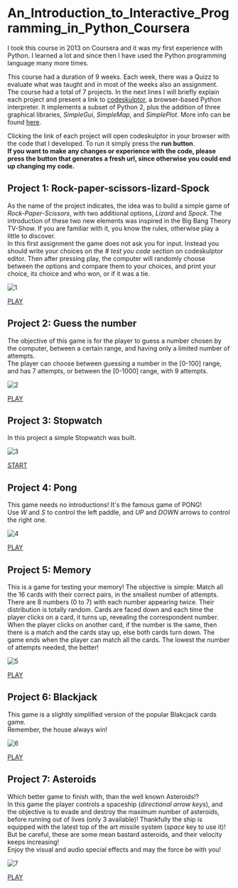 An_Introduction_to_Interactive_Programming_in_Python_Coursera
=============================================================

I took this course in 2013 on Coursera and it was my first experience with Python. I learned a lot and since then I have used the Python programming language many more times.  

This course had a duration of 9 weeks. Each week, there was a Quizz to evaluate what was taught and in most of the weeks also an assignment.  
The course had a total of 7 projects. In the next lines I will briefly explain each project and present a link to [codeskulptor](http://www.codeskulptor.org/), a browser-based Python interpreter. It implements a subset of Python 2, plus the addition of three graphical libraries, *SimpleGui*, *SimpleMap*, and *SimplePlot*. More info can be found [here](http://www.codeskulptor.org/docs.html#tabs-Python).  
  
Clicking the link of each project will open codeskulptor in your browser with the code that I developed. To run it simply press the **run button**.  
**If you want to make any changes or experience with the code, please press the button that generates a fresh url, since otherwise you could end up changing my code.**

## Project 1: Rock-paper-scissors-lizard-Spock
As the name of the project indicates, the idea was to build a simple game of *Rock-Paper-Scissors*, with two additional options, *Lizard* and *Spock*. The introduction of these two new elements was inspired in the Big Bang Theory TV-Show. If you are familiar with it, you know the rules, otherwise play a little to discover.  
In this first assignment the game does not ask you for input. Instead you should write your choices on the *# test you code* section on codeskulptor editor. Then after pressing play, the computer will randomly choose between the options and compare them to your choices, and print your choice, its choice and who won, or if it was a tie.  

![1](1.png)

[PLAY](http://www.codeskulptor.org/#user38_YTyaWb6TIw8d6qP.py)


## Project 2: Guess the number
The objective of this game is for the player to guess a number chosen by the computer, between a certain range, and having only a limited number of attempts.  
The player can choose between guessing a number in the [0-100] range, and has 7 attempts, or between the [0-1000] range, with 9 attempts.  

![2](2.png)

[PLAY](http://www.codeskulptor.org/#user38_ZKF3cuQn9VVo618.py)


## Project 3: Stopwatch
In this project a simple Stopwatch was built.

![3](3.png)

[START](http://www.codeskulptor.org/#user38_fv8qAuD4VCIt9NH.py)

## Project 4: Pong
This game needs no introductions! It's the famous game of PONG!  
Use *W* and *S* to control the left paddle, and *UP* and *DOWN* arrows to control the right one.  

![4](4.png)

[PLAY](http://www.codeskulptor.org/#user38_gYssnLxFM8BPDat.py)

## Project 5: Memory
This is a game for testing your memory! The objective is simple: Match all the 16 cards with their correct pairs, in the smallest number of attempts.  
There are 8 numbers (0 to 7) with each number appearing twice. Their distribution is totally random. Cards are faced down and each time the player clicks on a card, it turns up, revealing the correspondent number. When the player clicks on another card, if the number is the same, then there is a match and the cards stay up, else both cards turn down. The game ends when the player can match all the cards. The lowest the number of attempts needed, the better!  

![5](5.png)

[PLAY](http://www.codeskulptor.org/#user38_mGofRebWXGY1j3A.py)

## Project 6: Blackjack
This game is a slightly simplified version of the popular Blakcjack cards game.  
Remember, the house always win!

![6](6.png)

[PLAY](http://www.codeskulptor.org/#user8-NFL7oPrFVYZQc8Z.py)

## Project 7: Asteroids
Which better game to finish with, than the well known Asteroids!?  
In this game the player controls a spaceship (*directional arrow keys*), and the objective is to evade and destroy the maximum number of asteroids, before running out of lives (only 3 available)! Thankfully the ship is equipped with the latest top of the art missile system (*space* key to use it)! But be careful, these are some mean bastard asteroids, and their velocity keeps increasing!  
Enjoy the visual and audio special effects and may the force be with you!  

![7](7.png)

[PLAY](http://www.codeskulptor.org/#user38_Jsh311awepIiqvC.py)
